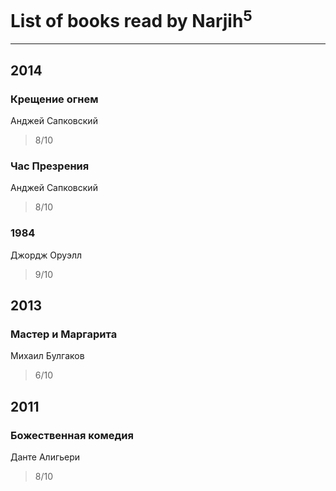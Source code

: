 # List of books read by Narjih<sup>5</sup>
---

## 2014

### Крещение огнем
Анджей Сапковский
> 8/10


### Час Презрения
Анджей Сапковский
> 8/10


### 1984
Джордж Оруэлл
> 9/10



## 2013

### Мастер и Маргарита
Михаил Булгаков
> 6/10



## 2011

### Божественная комедия
Данте Алигьери
> 8/10



